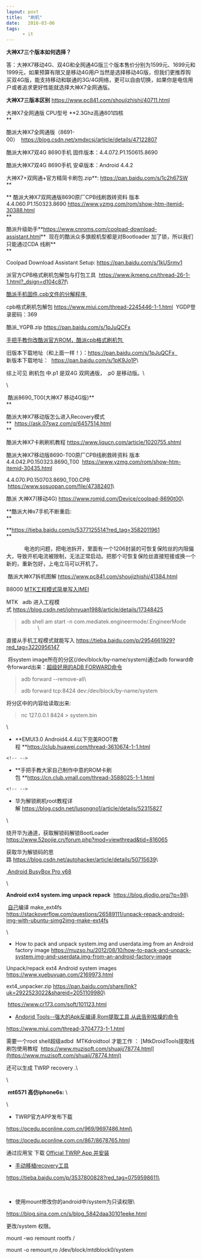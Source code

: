```yaml
---
layout: post
title:  "刷机"
date:   2016-03-06
tags:
      - it
---
```


****大神X7三个版本如何选择？****

答：大神X7移动4G、双4G和全网通4G版三个版本售价分别为1599元、1699元和1999元，如果预算有限又是移动4G用户当然是选择移动4G版，但我们更推荐购买双4G版，能支持移动和联通的3G/4G网络，更可以自由切换，如果你是电信用户或者追求更好性能就选择大神X7全网通版。

**大神X7三版本区别** <https://www.pc841.com/shoujizhishi/40711.html>

大神X7全网通版 CPU型号 **2.3Ghz高通801四核\
**

酷派大神X7全网通版（8691-00）  <https://blog.csdn.net/xmdxcsj/article/details/47122807>

酷派大神X7双4G 8690手机 固件版本：4.4.072.P1.150615.8690

酷派大神X7双4G 8690手机 安卓版本：Android 4.4.2

大神X7+双网通+官方精简卡刷包.zip**: <https://pan.baidu.com/s/1c2h67SW>\
**

** 酷派大神X7双网通版8690原厂CPB线刷救砖资料 版本4.4.060.P1.150323.8690
<https://www.yzmg.com/rom/show-htm-itemid-30388.html>\
**

酷派升级助手**<https://www.cnroms.com/coolpad-download-assistant.html>**  现在的酷派众多旗舰机型都是对Bootloader
加了锁，所以我们只能通过CDA 线刷**\
**

Coolpad Download Assistant Setup: <https://pan.baidu.com/s/1kUSrmv1>

派官方CPB格式刷机包解包与打包工具  <https://www.jkmeng.cn/thread-26-1-1.html?_dsign=d104c87f>\

[酷派手机固件.cpb文件的分解程序 \
](https://www.cnblogs.com/scue/p/3378626.html)

cpb格式刷机包解包 <https://www.miui.com/thread-2245446-1-1.html> 
YGDP登录密码：369

酷派_YGPB.zip <https://pan.baidu.com/s/1pJuQCFx>

[手把手教你改酷派官方ROM，酷派cpb格式刷机包 ](https://www.yzmg.com/news/show-15414.html)

旧版本下载地址（和上面一样！）：[https://pan.baidu.com/s/1pJuQCFx
 ](https://pan.baidu.com/s/1pJuQCFx)\
新版本下载地址：  <https://pan.baidu.com/s/1pK9Jo1P>\

综上可见 刷机包 中.p1 是双4G 双网通版， .p0 是移动版。\

\

 酷派8690_T00(大神X7 移动4G版)**\
**

酷派大神X7移动版怎么进入Recovery模式**  <https://ask.07swz.com/q/6457514.html>\
**

酷派大神X7卡刷刷机教程 <https://www.liqucn.com/article/1020755.shtml>

酷派大神X7移动版8690-T00原厂CPB线刷救砖资料 版本4.4.042.P0.150323.8690_T00
 <https://www.yzmg.com/rom/show-htm-itemid-30435.html>

4.4.070.P0.150703.8690_T00.CPB
 <https://www.sosuopan.com/file/47382401>\

酷派 大神X7(移动4G) <https://www.romjd.com/Device/coolpad-8690t00>\

**酷派大神x7手机不断重启:\
**

**<https://tieba.baidu.com/p/5377125514?red_tag=3582011961>\
**

            电池的问题，把电池拆开，里面有一个1206封装的可恢复保险丝的内阻偏大，导致开机电流被限制，无法正常启动。把那个可恢复保险丝直接短接或换一个新的，重新包好，上电立马可以开机了。

 酷派大神X7拆机图解 <https://www.pc841.com/shoujizhishi/41384.html>

B8000
[MTK工程模式简单写入IMEI](https://www.baidu.com/link?url=kQcgBmVPPaXzWyZCA9q6MGXJq9piHFYm75_l5EpoBb7alK0-sW3_xx8CE-NHYGtGmV7wmEkjOPLmXqxCSDLrs5Gq4ch7kfN1RPXUcadh7Lm&wd=&eqid=ef7d026c0007d500000000025c19e7e3)

MTK   adb
进入工程模式 <https://blog.csdn.net/johnyuan1988/article/details/17348425>

> adb shell am start -n com.mediatek.engineermode/.EngineerMode
>            \

直接从手机工程模式就能写入 <https://tieba.baidu.com/p/2954661929?red_tag=3220956147>

 将system image所在的分区(/dev/block/by-name/system)通过adb
forward命令forward出来：[超级好用的ADB
FORWARD命令](https://blog.csdn.net/omnispace/article/details/80018705)

> adb forward \--remove-all\
>
> adb forward tcp:8424 dev:/dev/block/by-name/system

将分区中的内容给读取出来:

> nc 127.0.0.1 8424 \> system.bin

\

-   **EMUI3.0
    Android4.4.4以下完美ROOT教程 **<https://club.huawei.com/thread-3610674-1-1.html>

```{=html}
<!-- -->
```
-   **手把手教大家自己制作中意的ROM卡刷包 **<https://cn.club.vmall.com/thread-3588025-1-1.html>

```{=html}
<!-- -->
```
-   华为解锁刷机root教程详解 <https://blog.csdn.net/lusongno1/article/details/52315827>

\

绕开华为通道，获取解锁码解锁BootLoader
<https://www.52pojie.cn/forum.php?mod=viewthread&tid=816065>

获取华为解锁码的思路 <https://blog.csdn.net/autohacker/article/details/50715639>\

[ Android BusyBox Pro
v68](https://www.52pojie.cn/forum.php?mod=viewthread&tid=787009)

\

**Android ext4 system.img unpack
repack**  <https://blog.djodjo.org/?p=98>\

 [自己](https://github.com/dlenski/PySIMG)编译 make_ext4fs
<https://stackoverflow.com/questions/26589111/unpack-repack-android-img-with-ubuntu-simg2img-make-ext4fs>

\

-   How to pack and unpack system.img and userdata.img from an Android
    factory image
    <https://muzso.hu/2012/08/10/how-to-pack-and-unpack-system.img-and-userdata.img-from-an-android-factory-image>

Unpack/repack ext4 Android system images
<https://www.xuebuyuan.com/2169973.html>

ext4_unpacker.zip
<https://pan.baidu.com/share/link?uk=2922523022&shareid=2051109980>\

 <https://www.cr173.com/soft/101123.html>

-   [Andorid
    Tools\--强大的Apk反编译,Rom提取工具,从此告别枯燥的命令](https://www.miui.com/thread-3704773-1-1.html)

https://www.miui.com/thread-3704773-1-1.html

需要一个root shell超级adbd  MTKdroidtool
才能工作 ： [MtkDroidTools提取线刷包使用教程 
https://www.muzisoft.com/shuaji/78774.html](https://www.muzisoft.com/shuaji/78774.html)

还可以生成 TWRP recovery .\

\

 **mt6571 高仿iphone6s:** \

\

-   TWRP官方APP发布下载

https://pcedu.pconline.com.cn/969/9697486.html\

https://pcedu.pconline.com.cn/867/8678765.html

通过应用宝 下载 [Official TWRP App 并安装\
](https://dl.pconline.com.cn/download/510878.html)

-   [手动移植recovery工具](https://dl.pconline.com.cn/download/510878.html)

[https://tieba.baidu.com/p/3537800828?red_tag=0759598611\
](https://dl.pconline.com.cn/download/510878.html)

[\
](https://dl.pconline.com.cn/download/510878.html)

-   使用mount修改你的android中/system为只读权限\

https://blog.sina.com.cn/s/blog_5842daa30101eeke.html

更改/system 权限。

mount -wo remount rootfs /

mount -o remount,ro /dev/block/mtdblock0/system 
